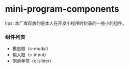 # mini-program-components

tips: 本厂库存放的是本人在开发小程序时封装的一些小的组件。

### 组件列表

- 模态框（c-modal）
- 输入框（c-input）
- 侧滑单项（c-slider）
